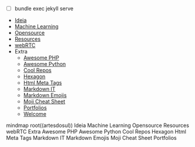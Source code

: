  - [ ] bundle exec jekyll serve

 <!-- markdownlint-disable-next-line first-line-heading -->
- [Ideia](ideia.md) 
- [Machine Learning](machine-learning-courses.md) 
- [Opensource](opensource.md) 
- [Resources](web-development-resources.md) 
- [webRTC](webrtc.md) 
- Extra
  - [Awesome PHP](awesome-php.md)
  - [Awesome Python](awesome-python.md)
  - [Cool Repos](other-cool-repos.md) 
  - [Hexagon](hexagon.md) 
  - [Html Meta Tags](complete-list-of-html-meta-tags.md) 
  - [Markdown IT](markdown-it.md) 
  - [Markdown Emojis](markdown-emojis.md) 
  - [Moji Cheat Sheet](emoji-cheat-sheet.md) 
  - [Portfolios](portfolios.md) 
  - [Welcome](welcome.md) 

mindmap
  root((artesdosul))
    Ideia
    Machine Learning
    Opensource
    Resources
    webRTC
    Extra
        Awesome PHP
        Awesome Python
        Cool Repos
        Hexagon
        Html Meta Tags
        Markdown IT
        Markdown Emojis
        Moji Cheat Sheet
        Portfolios

